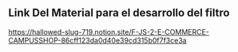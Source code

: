 ## Link Del Material para el desarrollo del filtro

https://hallowed-slug-719.notion.site/F-JS-2-E-COMMERCE-CAMPUSSHOP-86cff123da0d40e39cd315b0f7f3ce3a

